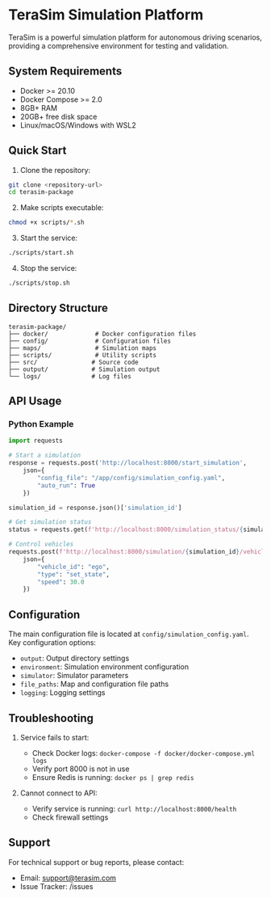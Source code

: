 # TeraSim Simulation Platform

TeraSim is a powerful simulation platform for autonomous driving scenarios, providing a comprehensive environment for testing and validation.

## System Requirements

- Docker >= 20.10
- Docker Compose >= 2.0
- 8GB+ RAM
- 20GB+ free disk space
- Linux/macOS/Windows with WSL2

## Quick Start

1. Clone the repository:
```bash
git clone <repository-url>
cd terasim-package
```

2. Make scripts executable:
```bash
chmod +x scripts/*.sh
```

3. Start the service:
```bash
./scripts/start.sh
```

4. Stop the service:
```bash
./scripts/stop.sh
```

## Directory Structure

```
terasim-package/
├── docker/             # Docker configuration files
├── config/             # Configuration files
├── maps/               # Simulation maps
├── scripts/            # Utility scripts
├── src/               # Source code
├── output/            # Simulation output
└── logs/              # Log files
```

## API Usage

### Python Example
```python
import requests

# Start a simulation
response = requests.post('http://localhost:8000/start_simulation', 
    json={
        "config_file": "/app/config/simulation_config.yaml",
        "auto_run": True
    })

simulation_id = response.json()['simulation_id']

# Get simulation status
status = requests.get(f'http://localhost:8000/simulation_status/{simulation_id}')

# Control vehicles
requests.post(f'http://localhost:8000/simulation/{simulation_id}/vehicle_command',
    json={
        "vehicle_id": "ego",
        "type": "set_state",
        "speed": 30.0
    })
```

## Configuration

The main configuration file is located at `config/simulation_config.yaml`. Key configuration options:

- `output`: Output directory settings
- `environment`: Simulation environment configuration
- `simulator`: Simulator parameters
- `file_paths`: Map and configuration file paths
- `logging`: Logging settings

## Troubleshooting

1. Service fails to start:
   - Check Docker logs: `docker-compose -f docker/docker-compose.yml logs`
   - Verify port 8000 is not in use
   - Ensure Redis is running: `docker ps | grep redis`

2. Cannot connect to API:
   - Verify service is running: `curl http://localhost:8000/health`
   - Check firewall settings

## Support

For technical support or bug reports, please contact:
- Email: support@terasim.com
- Issue Tracker: <repository-url>/issues 